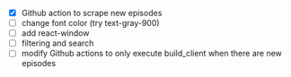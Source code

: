 - [x] Github action to scrape new episodes
- [ ] change font color (try text-gray-900)
- [ ] add react-window
- [ ] filtering and search
- [ ] modify Github actions to only execute build_client when there are new episodes